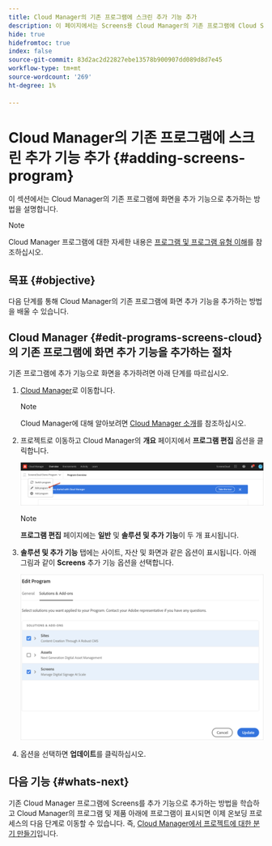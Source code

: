```yaml
---
title: Cloud Manager의 기존 프로그램에 스크린 추가 기능 추가
description: 이 페이지에서는 Screens용 Cloud Manager의 기존 프로그램에 Cloud Service 추가 기능을 추가하는 방법에 대해 설명합니다.
hide: true
hidefromtoc: true
index: false
source-git-commit: 83d2ac2d22827ebe13578b900907dd089d8d7e45
workflow-type: tm+mt
source-wordcount: '269'
ht-degree: 1%

---
```



# Cloud Manager의 기존 프로그램에 스크린 추가 기능 추가 {#adding-screens-program}

이 섹션에서는 Cloud Manager의 기존 프로그램에 화면을 추가 기능으로 추가하는 방법을 설명합니다.

>[!NOTE]
>Cloud Manager 프로그램에 대한 자세한 내용은 [프로그램 및 프로그램 유형 이해](https://experienceleague.adobe.com/docs/experience-manager-cloud-service/onboarding/getting-access/understand-program-types.html?lang=en)를 참조하십시오.

## 목표 {#objective}

다음 단계를 통해 Cloud Manager의 기존 프로그램에 화면 추가 기능을 추가하는 방법을 배울 수 있습니다.

## Cloud Manager {#edit-programs-screens-cloud} 의 기존 프로그램에 화면 추가 기능을 추가하는 절차

기존 프로그램에 추가 기능으로 화면을 추가하려면 아래 단계를 따르십시오.

1. [Cloud Manager](https://my.cloudmanager.adobe.com/)로 이동합니다.

   >[!NOTE]
   >Cloud Manager에 대해 알아보려면 [Cloud Manager 소개](https://experienceleague.adobe.com/docs/experience-manager-cloud-service/onboarding/onboarding-concepts/cloud-manager-introduction.html?lang=en)를 참조하십시오.

1. 프로젝트로 이동하고 Cloud Manager의 **개요** 페이지에서 **프로그램 편집** 옵션을 클릭합니다.

   ![이미지](/help/screens-cloud/assets/onboarding/add-onexisting1.png)

   >[!NOTE]
   >**프로그램 편집** 페이지에는 **일반** 및 **솔루션 및 추가 기능**&#x200B;이 두 개 표시됩니다.

1. **솔루션 및 추가 기능** 탭에는 사이트, 자산 및 화면과 같은 옵션이 표시됩니다. 아래 그림과 같이 **Screens** 추가 기능 옵션을 선택합니다.

   ![이미지](/help/screens-cloud/assets/onboarding/add-onexisting2.png)

1. 옵션을 선택하면 **업데이트**&#x200B;를 클릭하십시오.

## 다음 기능 {#whats-next}

기존 Cloud Manager 프로그램에 Screens를 추가 기능으로 추가하는 방법을 학습하고 Cloud Manager의 프로그램 및 제품 아래에 프로그램이 표시되면 이제 온보딩 프로세스의 다음 단계로 이동할 수 있습니다. 즉, [Cloud Manager에서 프로젝트에 대한 분기 만들기](/help/screens-cloud/onboarding-screens-cloud/creating-a-branch.md)입니다.